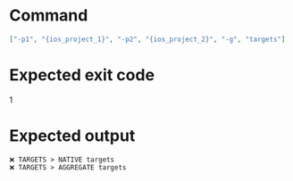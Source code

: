 # Command
```json
["-p1", "{ios_project_1}", "-p2", "{ios_project_2}", "-g", "targets"]
```

# Expected exit code
1

# Expected output
```
❌ TARGETS > NATIVE targets
❌ TARGETS > AGGREGATE targets


```

